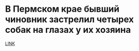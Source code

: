 # В Пермском крае бывший чиновник застрелил четырех собак на глазах у их хозяина



[LINK](https://varlamov.ru/3601094.html)